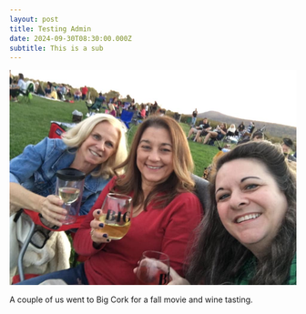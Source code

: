 ```yaml
---
layout: post
title: Testing Admin
date: 2024-09-30T08:30:00.000Z
subtitle: This is a sub
---
```

![Winery](/assets/uploads/me-winery.jpg "friend")

A couple of us went to Big Cork for a fall movie and wine tasting.
